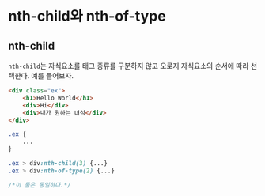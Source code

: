 # nth-child와 nth-of-type

## nth-child
`nth-child`는 자식요소를 태그 종류를 구분하지 않고 오로지 자식요소의 순서에 따라 선택한다.
예를 들어보자.

```html
<div class="ex">
    <h1>Hello World</h1>
    <div>Hi</div>
    <div>내가 원하는 녀석</div>
</div>
```

```css
.ex {
    ...
}

.ex > div:nth-child(3) {...}
.ex > div:nth-of-type(2) {...}

/*이 둘은 동일하다.*/
```
